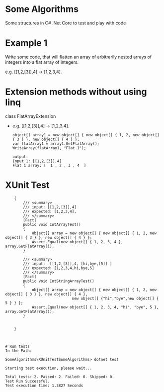 # Some Algorithms
Some structures in C# .Net Core to test and play with code

# Example 1

Write some code, that will flatten an array of arbitrarily nested arrays of integers into a flat array of integers. 

e.g. [[1,2,[3]],4] -> [1,2,3,4].


# Extension methods without using linq 

class FlatArrayExtension  


* e.g. [[1,2,[3]],4] -> [1,2,3,4]. 
            
  ```Console.WriteLine("Input 1: [[1,2,[3]],4]"); 
  object[] array1 = new object[] { new object[] { 1, 2, new object[] { 3 } }, new object[] { 4 } };  
  var flatArray1 = array1.GetFlatArray();  
  WriteArray(flatArray1, "Flat 1");
  
  output:
  Input 1: [[1,2,[3]],4]
  Flat 1 array: [  1 , 2 , 3 , 4  ]

# XUnit Test

```` public class FlatArrayUnitTest
    {
        /// <summary>
        /// input: [[1,2,[3]],4]
        /// expected: [1,2,3,4],
        /// </summary>
        [Fact]
        public void IntArrayTest()
        {
            object[] array = new object[] { new object[] { 1, 2, new object[] { 3 } }, new object[] { 4 } };
            Assert.Equal(new object[] { 1, 2, 3, 4 }, array.GetFlatArray());
        }

        /// <summary>
        /// input:  [[1,2,[3]],4, [hi,bye,[5]] ]
        /// expected: [1,2,3,4,hi,bye,5]
        /// </summary>
        [Fact]
        public void IntStringArrayTest()
        {
            object[] array = new object[] { new object[] { 1, 2, new object[] { 3 } }, new object[] { 4 },
                              new object[] {"hi","bye",new object[] { 5 } } };
            Assert.Equal(new object[] { 1, 2, 3, 4, "hi", "bye", 5 }, array.GetFlatArray());
        }

        
    }



# Run tests
In the Path:

SomeAlgorithms\XUnitTestSomeAlgorithms> dotnet test

Starting test execution, please wait...

Total tests: 2. Passed: 2. Failed: 0. Skipped: 0.
Test Run Successful.
Test execution time: 1.3827 Seconds

